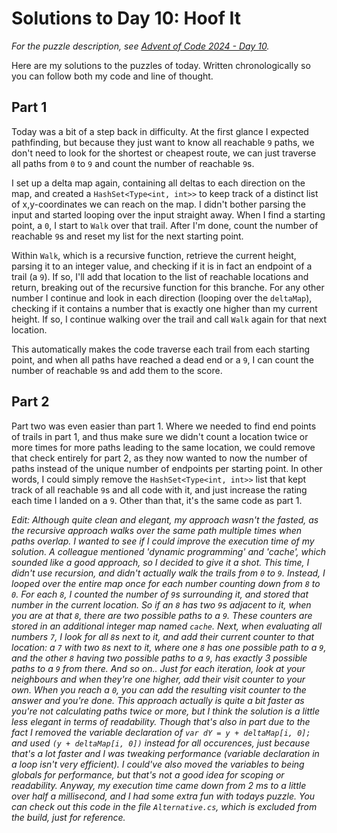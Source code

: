 # Solutions to Day 10: Hoof It

*For the puzzle description, see [Advent of Code 2024 - Day 10](https://adventofcode.com/2024/day/10).*

Here are my solutions to the puzzles of today. Written chronologically so you can follow both my code and line of thought.

## Part 1

Today was a bit of a step back in difficulty. At the first glance I expected pathfinding, but because they just want to know all reachable `9` paths, we don't need to look for the shortest or cheapest route, we can just traverse all paths from `0` to `9` and count the number of reachable `9`s.

I set up a delta map again, containing all deltas to each direction on the map, and created a `HashSet<Type<int, int>>` to keep track of a distinct list of x,y-coordinates we can reach on the map. I didn't bother parsing the input and started looping over the input straight away. When I find a starting point, a `0`, I start to `Walk` over that trail. After I'm done, count the number of reachable `9`s and reset my list for the next starting point.

Within `Walk`, which is a recursive function, retrieve the current height, parsing it to an integer value, and checking if it is in fact an endpoint of a trail (a `9`). If so, I'll add that location to the list of reachable locations and return, breaking out of the recursive function for this branche. For any other number I continue and look in each direction (looping over the `deltaMap`), checking if it contains a number that is exactly one higher than my current height. If so, I continue walking over the trail and call `Walk` again for that next location.

This automatically makes the code traverse each trail from each starting point, and when all paths have reached a dead end or a `9`, I can count the number of reachable `9`s and add them to the score.

## Part 2

Part two was even easier than part 1. Where we needed to find end points of trails in part 1, and thus make sure we didn't count a location twice or more times for more paths leading to the same location, we could remove that check entirely for part 2, as they now wanted to now the number of paths instead of the unique number of endpoints per starting point. In other words, I could simply remove the `HashSet<Type<int, int>>` list that kept track of all reachable `9`s and all code with it, and just increase the rating each time I landed on a `9`. Other than that, it's the same code as part 1.

*Edit: Although quite clean and elegant, my approach wasn't the fasted, as the recursive approach walks over the same path multiple times when paths overlap. I wanted to see if I could improve the execution time of my solution. A colleague mentioned 'dynamic programming' and 'cache', which sounded like a good approach, so I decided to give it a shot. This time, I didn't use recursion, and didn't actually walk the trails from `0` to `9`. Instead, I looped over the entire map once for each number counting down from `8` to `0`. For each `8`, I counted the number of `9`s surrounding it, and stored that number in the current location. So if an `8` has two `9`s adjacent to it, when you are at that `8`, there are two possible paths to a `9`. These counters are stored in an additional integer map named `cache`. Next, when evaluating all numbers `7`, I look for all `8`s next to it, and add their current counter to that location: a `7` with two `8`s next to it, where one `8` has one possible path to a `9`, and the other `8` having two possible paths to a `9`, has exactly 3 possible paths to a `9` from there. And so on.. Just for each iteration, look at your neighbours and when they're one higher, add their visit counter to your own. When you reach a `0`, you can add the resulting visit counter to the answer and you're done. This approach actually is quite a bit faster as you're not calculating paths twice or more, but I think the solution is a little less elegant in terms of readability. Though that's also in part due to the fact I removed the variable declaration of  `var dY = y + deltaMap[i, 0];` and used `(y + deltaMap[i, 0])` instead for all occurences, just because that's a lot faster and I was tweaking performance (variable declaration in a loop isn't very efficient). I could've also moved the variables to being globals for performance, but that's not a good idea for scoping or readability. Anyway, my execution time came down from 2 ms to a little over half a millisecond, and I had some extra fun with todays puzzle. You can check out this code in the file `Alternative.cs`, which is excluded from the build, just for reference.*